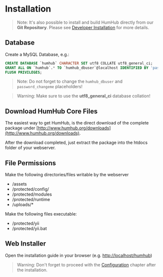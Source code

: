 Installation 
============

> Note: It's also possible to install and build HumHub directly from our **Git Repository**.
Please see [Developer Installation](../dev/git-installation.md) for more details.



Database
--------

Create a MySQL Database, e.g.:

```sql
CREATE DATABASE `humhub` CHARACTER SET utf8 COLLATE utf8_general_ci;
GRANT ALL ON `humhub`.* TO `humhub_dbuser`@localhost IDENTIFIED BY 'password_changeme';
FLUSH PRIVILEGES;
```

> Note: Do not forget to change the `humhub_dbuser` and `password_changeme` placeholders!

> Warning: Make sure to use the **utf8_general_ci** database collation!


Download HumHub Core Files
---------------------------

The easiest way to get HumHub, is the direct download of the complete package under [http://www.humhub.org/downloads](http://www.humhub.org/downloads).

After the download completed, just extract the package into the htdocs folder of your webserver.


File Permissions
----------------------------

Make the following directories/files writable by the webserver
- /assets
- /protected/config/
- /protected/modules
- /protected/runtime
- /uploads/*

Make the following files executable:
 - /protected/yii
 - /protected/yii.bat


Web Installer
-------------------

Open the installation guide in your browser (e.g. [http://localhost/humhub](http://localhost/humhub))

> Warning: Don't forget to proceed with the [Configuration](configuration.md) chapter after the installation.


